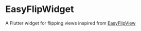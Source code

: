 # EasyFlipWidget
A Flutter widget for flipping views inspired from [EasyFlipView](https://github.com/wajahatkarim3/EasyFlipView)
